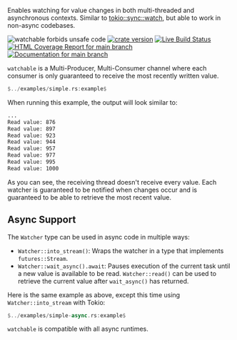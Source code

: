 Enables watching for value changes in both multi-threaded and asynchronous
contexts. Similar to [tokio::sync::watch][tokio-watch], but able to work in non-async codebases.

![watchable forbids unsafe code](https://img.shields.io/badge/unsafe-forbid-success)
[![crate version](https://img.shields.io/crates/v/watchable.svg)](https://crates.io/crates/watchable)
[![Live Build Status](https://img.shields.io/github/workflow/status/khonsulabs/watchable/Tests/main)](https://github.com/khonsulabs/watchable/actions?query=workflow:Tests)
[![HTML Coverage Report for `main` branch](https://khonsulabs.github.io/watchable/coverage/badge.svg)](https://khonsulabs.github.io/watchable/coverage/)
[![Documentation for `main` branch](https://img.shields.io/badge/docs-main-informational)]($docs$)

`watchable` is a Multi-Producer, Multi-Consumer channel where each consumer
is only guaranteed to receive the most recently written value.

```rust
$../examples/simple.rs:example$
```

When running this example, the output will look similar to:

```sh
...
Read value: 876
Read value: 897
Read value: 923
Read value: 944
Read value: 957
Read value: 977
Read value: 995
Read value: 1000
```

As you can see, the receiving thread doesn't receive every value. Each watcher
is guaranteed to be notified when changes occur and is guaranteed to be able to
retrieve the most recent value.

## Async Support

The `Watcher` type can be used in async code in multiple ways:

- `Watcher::into_stream()`: Wraps the watcher in a type that implements
  `futures::Stream`.
- `Watcher::wait_async().await`: Pauses execution of the current task until a
  new value is available to be read. `Watcher::read()` can be used to retrieve
  the current value after `wait_async()` has returned.

Here is the same example as above, except this time using `Watcher::into_stream` with Tokio:

```rust
$../examples/simple-async.rs:example$
```

`watchable` is compatible with all async runtimes.

[tokio-watch]: https://docs.rs/tokio/latest/tokio/sync/watch/index.html
